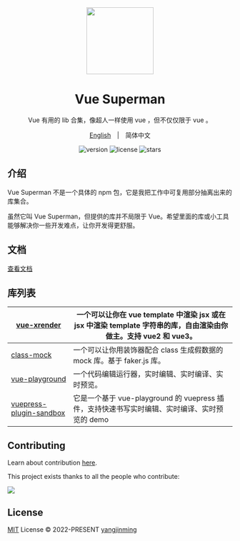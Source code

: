<div align="center">
  <a href="https://vue-superman.vercel.app/">
    <img src="https://vue-superman.vercel.app/images/logo.svg" width="150">
  </a>
  <h1>Vue Superman</h1>
  <p>Vue 有用的 lib 合集，像超人一样使用 vue ，但不仅仅限于 vue 。</p>
  <p>
    <a href="./">English</a>&emsp;|&emsp;<span>简体中文</span>
  </p>
  <p>
    <img src="https://img.shields.io/github/package-json/v/2214962083/vue-superman" alt="version">
    <img src="https://img.shields.io/github/license/2214962083/vue-superman" alt="license">
    <img src="https://img.shields.io/github/stars/2214962083/vue-superman?style=social" alt="stars">
  </p>
</div>

## 介绍

Vue Superman 不是一个具体的 npm 包，它是我把工作中可复用部分抽离出来的库集合。

虽然它叫 Vue Superman，但提供的库并不局限于 Vue。希望里面的库或小工具能够解决你一些开发难点，让你开发得更舒服。

## 文档

[查看文档](https://vue-superman.vercel.app/zh/)

## 库列表

| [vue-xrender](./packages/vue-xrender/README_zh-CN.md)                         | 一个可以让你在 vue template 中渲染 jsx 或在 jsx 中渲染 template 字符串的库，自由渲染由你做主。支持 vue2 和 vue3。 |
| ----------------------------------------------------------------------------- | ----------------------------------------------------------------------------------------------------------------- |
| [class-mock](./packages/class-mock/README_zh-CN.md)                           | 一个可以让你用装饰器配合 class 生成假数据的 mock 库。基于 faker.js 库。                                           |
| [vue-playground](./packages/vue-playground/README_zh-CN.md)                   | 一个代码编辑运行器，实时编辑、实时编译、实时预览。                                                                |
| [vuepress-plugin-sandbox](./packages/vuepress-plugin-sandbox/README_zh-CN.md) | 它是一个基于 vue-playground 的 vuepress 插件，支持快速书写实时编辑、实时编译、实时预览的 demo                     |

## Contributing

Learn about contribution [here](https://github.com/2214962083/vue-superman/blob/master/CONTRIBUTING.md).

This project exists thanks to all the people who contribute:

<a href="https://github.com/2214962083/vue-superman/graphs/contributors">
  <img src="https://contrib.rocks/image?repo=2214962083/vue-superman" />
</a>

## License

[MIT](https://github.com/2214962083/vue-superman/blob/master/LICENSE) License © 2022-PRESENT [yangjinming](https://github.com/2214962083)
